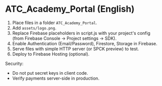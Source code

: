 # ATC_Academy_Portal (English)

1. Place files in a folder `ATC_Academy_Portal`.
2. Add `assets/logo.png`.
3. Replace Firebase placeholders in script.js with your project's config (from Firebase Console -> Project settings -> SDK).
4. Enable Authentication (Email/Password), Firestore, Storage in Firebase.
5. Serve files with simple HTTP server (or SPCK preview) to test.
6. Deploy to Firebase Hosting (optional).

Security:
- Do not put secret keys in client code.
- Verify payments server-side in production.
